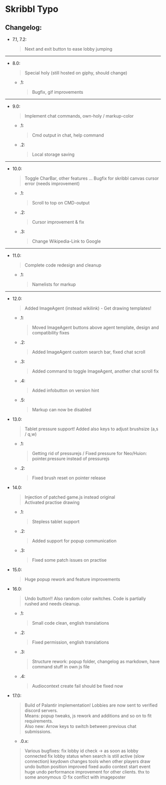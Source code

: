 

# Skribbl Typo 
   
## Changelog:


- 7.1, 7.2:  
   >Next and exit button to ease lobby jumping
---
- 8.0:
  >Special holy (still hosted on giphy, should change)
  - .1: 
    >Bugfix, gif improvements
---
- 9.0:  
    >Implement chat commands, own-holy / markup-color
    - .1:  
        >Cmd output in chat, help command 
    - .2: 
        >Local storage saving
---
- 10.0:  
    >Toggle CharBar, other features ... Bugfix for skribbl canvas cursor error (needs improvement)
    - .1: 
        >Scroll to top on CMD-output
    - .2: 
        >Cursor improvement & fix
    - .3: 
        >Change Wikipedia-Link to Google
---
- 11.0:
    >Complete code redesign and cleanup
    - .1:  
      >Namelists for markup
---
- 12.0:  
    >Added ImageAgent (instead wikilink) - Get drawing templates!
    - .1: 
        >Moved ImageAgent buttons above agent template, design and compatibility fixes
    - .2: 
        >Added ImageAgent custom search bar, fixed chat scroll
    - .3: 
        >Added command to toggle ImageAgent, another chat scroll fix
    - .4: 
        >Added infobutton on version hint
    - .5: 
        >Markup can now be disabled

- 13.0:  
    >Tablet pressure support! Added also keys to adjust brushsize (a,s / q,w)
    - .1: 
        >Getting rid of pressurejs / Fixed pressure for Neo/Huion: pointer.pressure instead of pressurejs
    - .2: 
        >Fixed brush reset on pointer release

- 14.0:  
    >Injection of patched game.js instead original  
    >Activated practise drawing  
    - .1:  
        >Stepless tablet support
    - .2: 
        >Added support for popup communication
    - .3: 
        >Fixed some patch issues on practise

- 15.0:
    >Huge popup rework and feature improvements

- 16.0:
    >Undo button!! Also random color switches. Code is partially rushed and needs cleanup.  
    - .1: 
        >Small code clean, english translations
    - .2: 
        >Fixed permission, english translations  
    - .3:
        >Structure rework: popup folder, changelog as markdown, have command stuff in own js file
    - .4:
        >Audiocontext create fail should be fixed now
        
- 17.0:
    >Build of Palantir implementation! Lobbies are now sent to verified discord servers.  
    >Means: popup tweaks, js rework and additions and so on to fit requirements.  
    >Also new: Arrow keys to switch between previous chat submissions.
    - .0.x: 
    > Various bugfixes:
    > fix lobby id check -> as soon as lobby connected
    > fix lobby status when search is still active (slow connection)
    > keydown changes tools when other players draw
    > undo button position improved
    > fixed audio context start event
    > huge undo performance improvement for other clients. thx to some anonymous :D
    > fix conflict with imageposter


